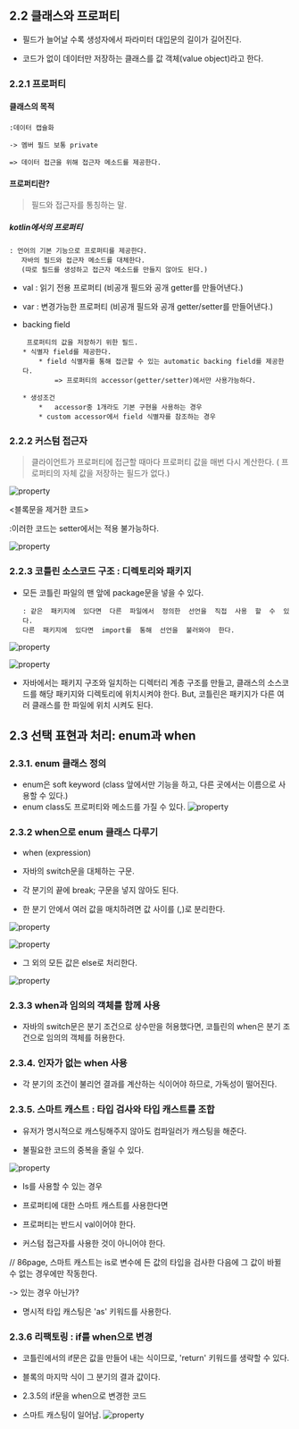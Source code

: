 ## 2.2 클래스와 프로퍼티

- 필드가 늘어날 수록 생성자에서 파라미터 대입문의 길이가 길어진다.

- 코드가 없이 데이터만 저장하는 클래스를 값 객체(value object)라고 한다.

### 2.2.1 프로퍼티

#### 클래스의 목적

	:데이터 캡슐화

	-> 멤버 필드 보통 private

	=> 데이터 접근을 위해 접근자 메소드를 제공한다.

#### 프로퍼티란?
> 필드와 접근자를 통칭하는 말.

##### kotlin에서의 프로퍼티 
	: 언어의 기본 기능으로 프로퍼티를 제공한다.
	   자바의 필드와 접근자 메소드를 대체한다.
	   (따로 필드를 생성하고 접근자 메소드를 만들지 않아도 된다.)

-  val : 읽기 전용 프로퍼티
	(비공개 필드와 공개 getter를 만들어낸다.)

- var : 변경가능한 프로퍼티
	(비공개 필드와 공개 getter/setter를 만들어낸다.)

* backing field
	```
	 프로퍼티의 값을 저장하기 위한 필드.
	* 식별자 field를 제공한다.
		* field 식별자를 통해 접근할 수 있는 automatic backing field를 제공한다.
			=> 프로퍼티의 accessor(getter/setter)에서만 사용가능하다.

	* 생성조건
		*   accessor중 1개라도 기본 구현을 사용하는 경우
		* custom accessor에서 field 식별자를 참조하는 경우

### 2.2.2 커스텀 접근자
>클라이언트가 프로퍼티에 접근할 때마다 프로퍼티 값을 매번 다시 계산한다.
	( 프로퍼티의 자체 값을 저장하는 필드가 없다.)

![property](/assets/커스텀접근자.png)

<블록문을  제거한  코드>

:이러한  코드는 setter에서는  적용  불가능하다.

![property](/assets/커스텀접근자2.png)

### 2.2.3 코틀린  소스코드  구조 : 디렉토리와  패키지

-   모든  코틀린  파일의  맨  앞에  package문을  넣을  수  있다.

		: 같은  패키지에  있다면  다른  파일에서  정의한  선언을  직접  사용  할  수  있다.
		다른  패키지에  있다면  import를  통해  선언을  불러와야  한다.

![property](/assets/패키지.png)

![property](/assets/패키지2.png)
-   자바에서는  패키지  구조와  일치하는  디렉터리  계층  구조를  만들고, 클래스의  소스코드를  해당  패키지와  디렉토리에  위치시켜야  한다.
	But, 코틀린은  패키지가  다른  여러  클래스를  한  파일에  위치  시켜도  된다.

## 2.3 선택  표현과  처리: enum과  when

### 2.3.1. enum  클래스  정의

-   enum은  soft keyword (class 앞에서만  기능을  하고, 다른  곳에서는  이름으로  사용할  수  있다.)
-   enum class도  프로퍼티와  메소드를  가질  수  있다.
![property](/assets/enum.png)

### 2.3.2 when으로  enum 클래스  다루기

-   when (expression)

-   자바의  switch문을  대체하는  구문.
-   각  분기의  끝에  break;  구문을  넣지  않아도  된다.
-   한  분기  안에서  여러  값을  매치하려면  값  사이를 (,)로  분리한다.

![property](/assets/when.png)

![property](/assets/when2.png)
-   그  외의  모든  값은  else로  처리한다.

![property](/assets/when3.png)

### 2.3.3 when과  임의의  객체를  함께  사용

-   자바의  switch문은  분기  조건으로  상수만을  허용했다면, 코틀린의  when은  분기  조건으로  임의의  객체를  허용한다.

### 2.3.4. 인자가  없는  when 사용

-   각  분기의  조건이  불리언  결과를  계산하는  식이어야  하므로, 가독성이  떨어진다.

### 2.3.5. 스마트  캐스트 :  타입  검사와  타입  캐스트를  조합

-   유저가  명시적으로  캐스팅해주지  않아도  컴파일러가  캐스팅을  해준다.

-   불필요한  코드의  중복을  줄일  수  있다.

![property](/assets/smartcast.png)

-   Is를  사용할  수  있는  경우

-   프로퍼티에  대한  스마트  캐스트를  사용한다면

-   프로퍼티는  반드시  val이어야  한다.
-   커스텀  접근자를  사용한  것이  아니어야  한다.

// 86page, 스마트  캐스트는  is로  변수에  든  값의  타입을  검사한  다음에  그  값이  바뀔  수  없는  경우에만  작동한다.

-> 있는  경우  아닌가?

-   명시적  타입  캐스팅은  'as' 키워드를  사용한다.

### 2.3.6 리팩토링 : if를 when으로  변경

-   코틀린에서의  if문은  값을  만들어  내는  식이므로, 'return'  키워드를  생략할  수  있다.

-   블록의  마지막  식이  그  분기의  결과  값이다.

-   2.3.5의  if문을  when으로  변경한  코드

-   스마트  캐스팅이  일어남.
	![property](/assets/if.png)